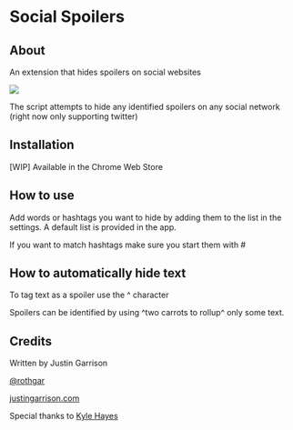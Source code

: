 Social Spoilers
===============

## About
An extension that hides spoilers on social websites

![](https://raw.githubusercontent.com/rothgar/social-spoilers/master/images/spoilers.gif)

The script attempts to hide any identified spoilers on any social network (right now only supporting twitter)

## Installation
[WIP] Available in the Chrome Web Store

## How to use
Add words or hashtags you want to hide by adding them to the list in the settings. A default list is provided in the app.

If you want to match hashtags make sure you start them with #

## How to automatically hide text
To tag text as a spoiler use the ^ character

Spoilers can be identified by using ^two carrots to rollup^ only some text.  

## Credits
Written by Justin Garrison  

[@rothgar](https://twitter.com/rothgar)

[justingarrison.com](justingarrison.com) 

Special thanks to [Kyle Hayes](https://github.com/kylehayes)
